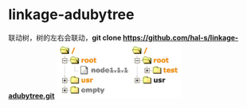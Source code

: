 # linkage-adubytree
联动树，树的左右会联动，**git clone https://github.com/hal-s/linkage-adubytree.git**
<img src="https://github.com/hal-s/linkage-adubytree/blob/master/linkage-adubytree.png?raw=true" width = "50%" alt="图片名称" />
